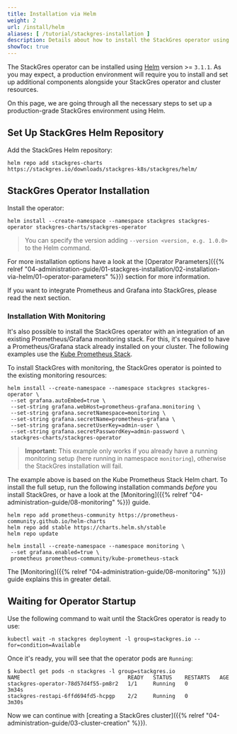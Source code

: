 ```yaml
---
title: Installation via Helm
weight: 2
url: /install/helm
aliases: [ /tutorial/stackgres-installation ]
description: Details about how to install the StackGres operator using Helm.
showToc: true
---
```


The StackGres operator can be installed using [Helm](https://helm.sh/) version >= `3.1.1`.
As you may expect, a production environment will require you to install and set up additional components alongside your StackGres operator and cluster resources.

On this page, we are going through all the necessary steps to set up a production-grade StackGres environment using Helm.

## Set Up StackGres Helm Repository

Add the StackGres Helm repository:

```
helm repo add stackgres-charts https://stackgres.io/downloads/stackgres-k8s/stackgres/helm/
```

## StackGres Operator Installation

Install the operator: 

```
helm install --create-namespace --namespace stackgres stackgres-operator stackgres-charts/stackgres-operator
```

> You can specify the version adding `--version <version, e.g. 1.0.0>` to the Helm command. 

For more installation options have a look at the [Operator Parameters]({{% relref "04-administration-guide/01-stackgres-installation/02-installation-via-helm/01-operator-parameters" %}}) section for more information.

If you want to integrate Prometheus and Grafana into StackGres, please read the next section. 

### Installation With Monitoring

It's also possible to install the StackGres operator with an integration of an existing Prometheus/Grafana monitoring stack.
For this, it's required to have a Prometheus/Grafana stack already installed on your cluster.
The following examples use the [Kube Prometheus Stack](https://github.com/prometheus-community/helm-charts/blob/main/charts/kube-prometheus-stack/).

To install StackGres with monitoring, the StackGres operator is pointed to the existing monitoring resources:

```
helm install --create-namespace --namespace stackgres stackgres-operator \
 --set grafana.autoEmbed=true \
 --set-string grafana.webHost=prometheus-grafana.monitoring \
 --set-string grafana.secretNamespace=monitoring \
 --set-string grafana.secretName=prometheus-grafana \
 --set-string grafana.secretUserKey=admin-user \
 --set-string grafana.secretPasswordKey=admin-password \
 stackgres-charts/stackgres-operator
```

> **Important:** This example only works if you already have a running monitoring setup (here running in namespace `monitoring`), otherwise the StackGres installation will fail.

The example above is based on the Kube Prometheus Stack Helm chart.
To install the full setup, run the following installation commands *before* you install StackGres, or have a look at the [Monitoring]({{% relref "04-administration-guide/08-monitoring" %}}) guide.

```
helm repo add prometheus-community https://prometheus-community.github.io/helm-charts
helm repo add stable https://charts.helm.sh/stable
helm repo update

helm install --create-namespace --namespace monitoring \
 --set grafana.enabled=true \
 prometheus prometheus-community/kube-prometheus-stack
```

The [Monitoring]({{% relref "04-administration-guide/08-monitoring" %}}) guide explains this in greater detail.

## Waiting for Operator Startup

Use the following command to wait until the StackGres operator is ready to use:

```
kubectl wait -n stackgres deployment -l group=stackgres.io --for=condition=Available
```

Once it's ready, you will see that the operator pods are `Running`:

```
$ kubectl get pods -n stackgres -l group=stackgres.io
NAME                                  READY   STATUS    RESTARTS   AGE
stackgres-operator-78d57d4f55-pm8r2   1/1     Running   0          3m34s
stackgres-restapi-6ffd694fd5-hcpgp    2/2     Running   0          3m30s

```

Now we can continue with [creating a StackGres cluster]({{% relref "04-administration-guide/03-cluster-creation" %}}).